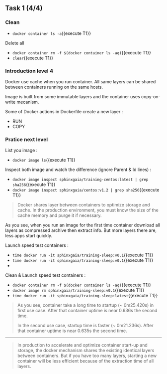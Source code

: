 ## Task 1 (4/4)

### Clean

- `docker container ls -a`{{execute T1}}

Delete all
- `docker container rm -f $(docker container ls -aq)`{{execute T1}}
- `clear`{{execute T1}}

### Introduction level 4

Docker use cache when you run container. All same layers can be shared between containers running on the same hosts.

Image is built from some immutable layers and the container uses copy-on-write mecanism.

Some of Docker actions in Dockerfile create a new layer :
- RUN
- COPY

### Pratice next level

List you image :
- `docker image ls`{{execute T1}}

Inspect both image and watch the difference (ignore Parent & Id lines) :
- `docker image inspect sphinxgaia/training-centos:latest | grep sha256`{{execute T1}}
- `docker image inspect sphinxgaia/centos:v1.2 | grep sha256`{{execute T1}}

> Docker shares layer between containers to optimize storage and cache. In the production environment, you must know the size of the cache memory and purge it if necessary.

As you see, when you run an image for the first time container download all layers as compressed archive then extract info. But more layers there are, less apps start quickly.

Launch speed test containers :
- `time docker run -it sphinxgaia/training-sleep:v0.1`{{execute T1}}
- `time docker run -it sphinxgaia/training-sleep:v0.1`{{execute T1}}
- 
Clean & Launch speed test containers :
- `docker container rm -f $(docker container ls -aq)`{{execute T1}}
- `docker image rm sphinxgaia/training-sleep:v0.1`{{execute T1}}
- `time docker run -it sphinxgaia/training-sleep:latest`{{execute T1}}

> As you see, container take a long time to startup (~ 0m25.420s) in first use case.
> After that container uptime is near 0.636s the second time.
> >
> In the second use case, startup time is faster (~ 0m21.236s).
> After that container uptime is near 0.635s the second time.


---

> In production to accelerate and optimize container start-up and storage, the docker mechanism shares the existing identical layers between containers. But if you have too many layers, starting a new container will be less efficient because of the extraction time of all layers.